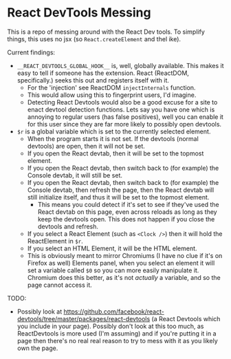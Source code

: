 # React DevTools Messing
This is a repo of messing around with the React Dev tools. To simplify things, this uses no jsx (so `React.createElement` and thel ike).

Current findings:  
- `__REACT_DEVTOOLS_GLOBAL_HOOK__` is, well, globally available. This makes it easy to tell if someone has the extension. React (ReactDOM, specifically.) seeks this out and registers itself with it.  
	- For the 'injection' see ReactDOM `injectInternals` function.  
	- This would allow using this to fingerprint users, I'd imagine.  
	- Detecting React Devtools would also be a good excuse for a site to enact devtool detection functions. Lets say you have one which is annoying to regular users (has false positives), well you can enable it for this user since they are far more likely to possibly open devtools.  
- `$r` is a global variable which is set to the currently selected element.
	- When the program starts it is not set. If the devtools (normal devtools) are open, then it will not be set.
	- If you open the React devtab, then it will be set to the topmost element.
	- If you open the React devtab, then switch back to (for example) the Console devtab, it will still be set.
	- If you open the React devtab, then switch back to (for example) the Console devtab, then refresh the page, then the React devtab will still initialize itself, and thus it will be set to the topmost element.
		- This means you could detect if it's set to see if they've used the React devtab on this page, even across reloads as long as they keep the devtools open. This does not happen if you close the devtools and refresh.
	- If you select a React Element (such as `<Clock />`) then it will hold the ReactElement in `$r`.
	- If you select an HTML Element, it will be the HTML element.
	- This is obviously meant to mirror Chromiums (I have no clue if it's on Firefox as well) Elements panel, when you select an element it will set a variable called `$0` so you can more easily manipulate it. Chromium does this better, as it's not *actually* a variable, and so the page cannot access it.

TODO:
- Possibly look at https://github.com/facebook/react-devtools/tree/master/packages/react-devtools (a React Devtools which you include in your page). Possibly don't look at this too much, as ReactDevtools is more used (I'm assuming) and if you're putting it in a page then there's no real real reason to try to mess with it as you likely own the page.